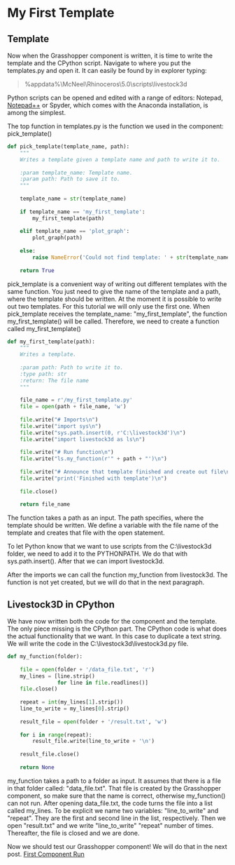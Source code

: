 # My First Template

## Template
Now when the Grasshopper component is written, it is time to write the template and the CPython script.
Navigate to where you put the templates.py and open it.
It can easily be found by in explorer typing:
> %appdata%\McNeel\Rhinoceros\5.0\scripts\livestock3d

Python scripts can be opened and edited with a range of editors: Notepad, [Notepad++](https://notepad-plus-plus.org/download/v7.5.6.html)
or Spyder, which comes with the Anaconda installation, is among the simplest. 

The top function in templates.py is the function we used in the component: pick_template()

```python
def pick_template(template_name, path):
    """
    Writes a template given a template name and path to write it to.
    
    :param template_name: Template name.
    :param path: Path to save it to.
    """
 
    template_name = str(template_name)
 
    if template_name == 'my_first_template':
        my_first_template(path)
 
    elif template_name == 'plot_graph':
        plot_graph(path)
 
    else:
        raise NameError('Could not find template: ' + str(template_name))
 
    return True
```

pick_template is a convenient way of writing out different templates with the same function. 
You just need to give the name of the template and a path, where the template should be written.
At the moment it is possible to write out two templates. For this tutorial we will only use the first one.
When pick_template receives the template_name: "my_first_template", the function my_first_template() will be called. 
Therefore, we need to create a function called my_first_template()

```python
def my_first_template(path):
    """
    Writes a template.
 
    :param path: Path to write it to.
    :type path: str
    :return: The file name
    """
 
    file_name = r'/my_first_template.py'
    file = open(path + file_name, 'w')
 
    file.write("# Imports\n")
    file.write("import sys\n")
    file.write("sys.path.insert(0, r'C:\livestock3d')\n")
    file.write("import livestock3d as ls\n")
 
    file.write("# Run function\n")
    file.write("ls.my_function(r'" + path + "')\n")
 
    file.write("# Announce that template finished and create out file\n")
    file.write("print('Finished with template')\n")
 
    file.close()
 
    return file_name
```

The function takes a path as an input. The path specifies, where the template should be written.
We define a variable with the file name of the template and creates that file with the open statement.

To let Python know that we want to use scripts from the C:\livestock3d folder, we need to add it to the PYTHONPATH.
We do that with sys.path.insert(). After that we can import livestock3d.

After the imports we can call the function my_function from livestock3d. 
The function is not yet created, but we will do that in the next paragraph.

## Livestock3D in CPython

We have now written both the code for the component and the template. The only piece missing is the CPython part.
The CPython code is what does the actual functionality that we want. In this case to duplicate a text string.
We will write the code in the C:\livestock3d\livestock3d.py file.

```python
def my_function(folder):
 
    file = open(folder + '/data_file.txt', 'r')
    my_lines = [line.strip()
                for line in file.readlines()]
    file.close()
 
    repeat = int(my_lines[1].strip())
    line_to_write = my_lines[0].strip()
 
    result_file = open(folder + '/result.txt', 'w')
 
    for i in range(repeat):
        result_file.write(line_to_write + '\n')
 
    result_file.close()
 
    return None
```

my_function takes a path to a folder as input. It assumes that there is a file in that folder called: "data_file.txt".
That file is created by the Grasshopper component, so make sure that the name is correct, otherwise my_function() can not run.
After opening data_file.txt, the code turns the file into a list called my_lines. To be explicit we name two variables:
"line_to_write" and "repeat". They are the first and second line in the list, respectively. Then we open "result.txt" and
we write "line_to_write" "repeat" number of times. Thereafter, the file is closed and we are done.

Now we should test our Grasshopper component! We will do that in the next post.
[First Component Run](first_component_run.md)